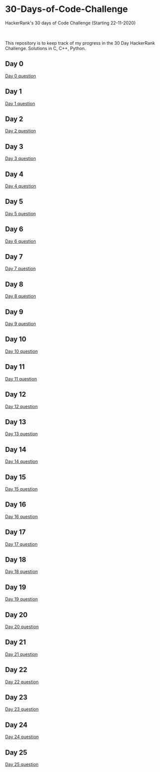 # 30-Days-of-Code-Challenge
HackerRank's 30 days of Code Challenge (Starting 22-11-2020)

<br><br>
This repository is to keep track of my progress in the 30 Day HackerRank Challenge. Solutions in C, C++, Python.

## Day 0
<a href="https://www.hackerrank.com/challenges/30-hello-world/problem">Day 0 question</a>

## Day 1
<a href="https://www.hackerrank.com/challenges/30-data-types/problem">Day 1 question</a>

## Day 2
<a href="https://www.hackerrank.com/challenges/30-operators/problem">Day 2 question</a>

## Day 3
<a href="https://www.hackerrank.com/challenges/30-conditional-statements/problem">Day 3 question</a>

## Day 4
<a href="https://www.hackerrank.com/challenges/30-class-vs-instance/problem">Day 4 question</a>

## Day 5
<a href="https://www.hackerrank.com/challenges/30-loops/problem">Day 5 question</a>

## Day 6
<a href="https://www.hackerrank.com/challenges/30-review-loop/problem">Day 6 question</a>

## Day 7
<a href="https://www.hackerrank.com/challenges/30-arrays/problem">Day 7 question</a>

## Day 8
<a href="https://www.hackerrank.com/challenges/30-dictionaries-and-maps/problem">Day 8 question</a>

## Day 9
<a href="https://www.hackerrank.com/challenges/30-recursion/problem">Day 9 question</a>

## Day 10
<a href="https://www.hackerrank.com/challenges/30-binary-numbers/problem">Day 10 question</a>

## Day 11
<a href="https://www.hackerrank.com/challenges/30-2d-arrays/problem">Day 11 question</a>

## Day 12
<a href="https://www.hackerrank.com/challenges/30-inheritance/problem">Day 12 question</a>

## Day 13
<a href="https://www.hackerrank.com/challenges/30-abstract-classes/problem">Day 13 question</a>

## Day 14
<a href="https://www.hackerrank.com/challenges/30-scope/problem">Day 14 question</a>

## Day 15
<a href="https://www.hackerrank.com/challenges/30-linked-list/problem">Day 15 question</a>

## Day 16
<a href="https://www.hackerrank.com/challenges/30-exceptions-string-to-integer/problem">Day 16 question</a>

## Day 17
<a href="https://www.hackerrank.com/challenges/30-more-exceptions/problem">Day 17 question</a>

## Day 18
<a href="https://www.hackerrank.com/challenges/30-queues-stacks/problem">Day 18 question</a>

## Day 19
<a href="https://www.hackerrank.com/challenges/30-interfaces/problem">Day 19 question</a>

## Day 20
<a href="https://www.hackerrank.com/challenges/30-sorting/problem">Day 20 question</a>

## Day 21
<a href="https://www.hackerrank.com/challenges/30-generics/problem">Day 21 question</a>

## Day 22
<a href="https://www.hackerrank.com/challenges/30-binary-search-trees/problem">Day 22 question</a>

## Day 23
<a href="https://www.hackerrank.com/challenges/30-binary-trees/problem">Day 23 question</a>

## Day 24
<a href="https://www.hackerrank.com/challenges/30-linked-list-deletion/problem">Day 24 question</a>

## Day 25
<a href="https://www.hackerrank.com/challenges/30-running-time-and-complexity/problem">Day 25 question</a>
